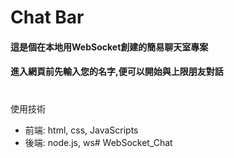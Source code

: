 # Chat Bar
#### 這是個在本地用WebSocket創建的簡易聊天室專案
#### 進入網頁前先輸入您的名字,便可以開始與上限朋友對話

#
使用技術
  - 前端: html, css, JavaScripts
  - 後端: node.js, ws# WebSocket_Chat
